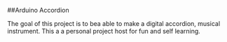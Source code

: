 ##Arduino Accordion

The goal of this project is to bea able to make a digital accordion, musical instrument. This a a personal project host for fun and self learning.

